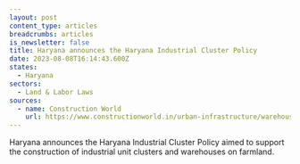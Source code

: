 ```yaml
---
layout: post
content_type: articles
breadcrumbs: articles
is_newsletter: false
title: Haryana announces the Haryana Industrial Cluster Policy
date: 2023-08-08T16:14:43.600Z
states:
  - Haryana
sectors:
  - Land & Labor Laws
sources:
  - name: Construction World
    url: https://www.constructionworld.in/urban-infrastructure/warehouse-and-logistics/haryana-notifies-policy-for-industrial-clusters-on-farmland/42881
---
```

Haryana announces the Haryana Industrial Cluster Policy aimed to support the construction of industrial unit clusters and warehouses on farmland.
